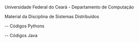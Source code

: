 Universidade Federal do Ceará - Departamento de Computação

Material da Disciplina de Sistemas Distribuídos

-- Códigos Pythons

-- Códigos Java
